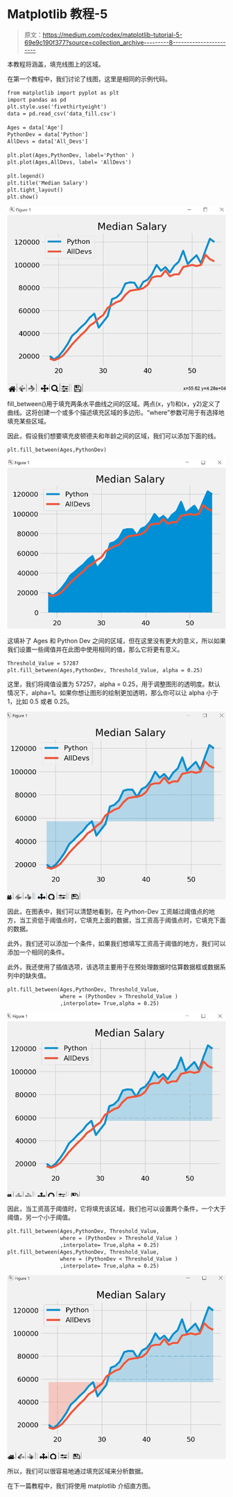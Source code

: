 # Matplotlib 教程-5

> 原文：<https://medium.com/codex/matplotlib-tutorial-5-69e9c190f377?source=collection_archive---------8----------------------->

本教程将涵盖，填充线图上的区域。

在第一个教程中，我们讨论了线图，这里是相同的示例代码。

```
from matplotlib import pyplot as plt
import pandas as pd
plt.style.use('fivethirtyeight')
data = pd.read_csv('data_fill.csv')

Ages = data['Age']
PythonDev = data['Python']
AllDevs = data['All_Devs']

plt.plot(Ages,PythonDev, label='Python' )
plt.plot(Ages,AllDevs, label= 'AllDevs')

plt.legend()
plt.title('Median Salary')
plt.tight_layout()
plt.show()
```

![](img/e5a5f86323350d547ca07ad6e78168bf.png)

fill_between()用于填充两条水平曲线之间的区域。两点(x，y1)和(x，y2)定义了曲线。这将创建一个或多个描述填充区域的多边形。“where”参数可用于有选择地填充某些区域。

因此，假设我们想要填充皮顿德夫和年龄之间的区域，我们可以添加下面的线。

```
plt.fill_between(Ages,PythonDev)
```

![](img/4df59bb2e7c103ab0cccac89bd0e04a0.png)

这填补了 Ages 和 Python Dev 之间的区域，但在这里没有更大的意义，所以如果我们设置一些阈值并在此图中使用相同的值，那么它将更有意义。

```
Threshold_Value = 57287
plt.fill_between(Ages,PythonDev, Threshold_Value, alpha = 0.25)
```

这里，我们将阈值设置为 57257，alpha = 0.25，用于调整图形的透明度。默认情况下，alpha=1。如果你想让图形的绘制更加透明，那么你可以让 alpha 小于 1，比如 0.5 或者 0.25。

![](img/7dec63d1d6edcd2743220ee82ae1378f.png)

因此，在图表中，我们可以清楚地看到，在 Python-Dev 工资越过阈值点的地方，当工资低于阈值点时，它填充上面的数据，当工资高于阈值点时，它填充下面的数据。

此外，我们还可以添加一个条件，如果我们想填写工资高于阈值的地方，我们可以添加一个相同的条件。

此外，我还使用了插值选项，该选项主要用于在预处理数据时估算数据框或数据系列中的缺失值。

```
plt.fill_between(Ages,PythonDev, Threshold_Value,
                 where = (PythonDev > Threshold_Value )
                 ,interpolate= True,alpha = 0.25)
```

![](img/67f9f2782375d69b549d6d86af1e85ee.png)

因此，当工资高于阈值时，它将填充该区域，我们也可以设置两个条件，一个大于阈值，另一个小于阈值。

```
plt.fill_between(Ages,PythonDev, Threshold_Value,
                 where = (PythonDev > Threshold_Value )
                 ,interpolate= True,alpha = 0.25)
plt.fill_between(Ages,PythonDev, Threshold_Value,
                 where = (PythonDev < Threshold_Value )
                 ,interpolate= True,alpha = 0.25)
```

![](img/3375b045609018515a39a2ce34712ab2.png)

所以，我们可以很容易地通过填充区域来分析数据。

在下一篇教程中，我们将使用 matplotlib 介绍直方图。